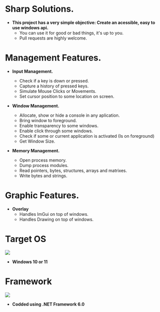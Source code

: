 # Sharp Solutions.

- <b>This project has a very simple objective: Create an acessible, easy to use windows api.</b>
    - You can use it for good or bad things, it's up to you.
    - Pull requests are highly welcome.

# Management Features.

- <b>Input Management.</b>
    - Check if a key is down or pressed.
    - Capture a history of pressed keys.
    - Simulate Mouse Clicks or Movements.
    - Set cursor position to some location on screen.

- <b>Window Management.</b>
    - Allocate, show or hide a console in any aplication.
    - Bring window to foreground.
    - Enable transparency to some windows.
    - Enable click through some windows.
    - Check if some or current application is activated (Is on foreground)
    - Get Window Size.

- <b>Memory Management.</b>
    - Open process memory.
    - Dump process modules.
    - Read pointers, bytes, structures, arrays and matrixes.
    - Write bytes and strings.

# Graphic Features.

- <b>Overlay</b>
    - Handles ImGui on top of windows.
    - Handles Drawing on top of windows.

# Target OS

<img src="https://img.shields.io/badge/Windows-017AD7?style=for-the-badge&logo=windows&logoColor=white" />

- <b>Windows 10 or 11</b>

# Framework

<img src="https://img.shields.io/badge/.NET 6.0-5C2D91?style=for-the-badge&logo=csharp&logoColor=white" />

- <b>Codded using .NET Framework 6.0</b>